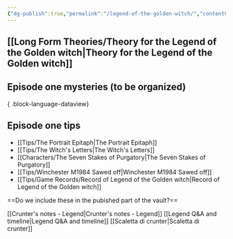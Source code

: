 ```yaml
---
{"dg-publish":true,"permalink":"/legend-of-the-golden-witch/","contentClasses":"center-headings red-truth red-links blue-truth","created":"2025-02-27T17:44:11.956+01:00","updated":"2025-03-21T21:59:35.364+01:00"}
---
```



## [[Long Form Theories/Theory for the Legend of the Golden witch\|Theory for the Legend of the Golden witch]]


## Episode one mysteries (to be organized)

{ .block-language-dataview}

## Episode one tips
- [[Tips/The Portrait Epitaph\|The Portrait Epitaph]]
- [[Tips/The Witch's Letters\|The Witch's Letters]]
- [[Characters/The Seven Stakes of Purgatory\|The Seven Stakes of Purgatory]]
- [[Tips/Winchester M1984 Sawed off\|Winchester M1984 Sawed off]]
- [[Tips/Game Records/Record of Legend of the Golden witch\|Record of Legend of the Golden witch]]





==Do we include these in the pubished part of the vault?==

[[Crunter's notes - Legend\|Crunter's notes - Legend]]
[[Legend Q&A and timeline\|Legend Q&A and timeline]]
[[Scaletta di crunter\|Scaletta di crunter]]